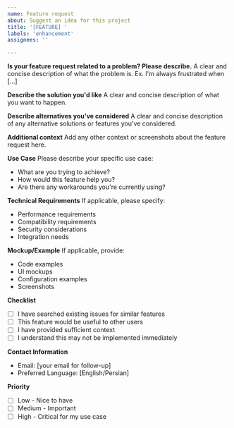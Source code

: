 ```yaml
---
name: Feature request
about: Suggest an idea for this project
title: '[FEATURE] '
labels: 'enhancement'
assignees: ''

---
```


**Is your feature request related to a problem? Please describe.**
A clear and concise description of what the problem is. Ex. I'm always frustrated when [...]

**Describe the solution you'd like**
A clear and concise description of what you want to happen.

**Describe alternatives you've considered**
A clear and concise description of any alternative solutions or features you've considered.

**Additional context**
Add any other context or screenshots about the feature request here.

**Use Case**
Please describe your specific use case:
- What are you trying to achieve?
- How would this feature help you?
- Are there any workarounds you're currently using?

**Technical Requirements**
If applicable, please specify:
- Performance requirements
- Compatibility requirements
- Security considerations
- Integration needs

**Mockup/Example**
If applicable, provide:
- Code examples
- UI mockups
- Configuration examples
- Screenshots

**Checklist**
- [ ] I have searched existing issues for similar features
- [ ] This feature would be useful to other users
- [ ] I have provided sufficient context
- [ ] I understand this may not be implemented immediately

**Contact Information**
- Email: [your email for follow-up]
- Preferred Language: [English/Persian]

**Priority**
- [ ] Low - Nice to have
- [ ] Medium - Important
- [ ] High - Critical for my use case 